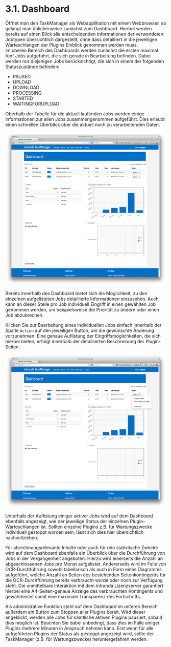 # 3.1. Dashboard

Öffnet man den TaskManager als Webapplikation mit einem Webbrowser, so gelangt man üblicherweise zunächst zum Dashboard. Hierbei werden bereits auf einen Blick alle entscheidenden Informationen der verwendeten Jobtypen übersichtlich dargestellt, ohne dass detailliert in die jeweiligen Warteschlangen der Plugins Einblick genommen werden muss.  
Im oberen Bereich des Dashboards werden zunächst die ersten maximal fünf Jobs aufgeführt, die sich gerade in Bearbeitung befinden. Dabei werden nur diejenigen Jobs berücksichtigt, die sich in einem der folgenden Statuszustände befinden:

* PAUSED
* UPLOAD
* DOWNLOAD
* PROCESSING
* STARTED
* WAITINGFORUPLOAD

Oberhalb der Tabelle für die aktuell laufenden Jobs werden einige Informationen zur allen Jobs zusammengenommen aufgeführt. Dies erlaubt einen schnellen Überblick über die aktuell noch zu verarbeitenden Daten.

![](../.gitbook/assets/itm01.png)

Bereits innerhalb des Dashboard bietet sich die Möglichkeit, zu den einzelnen aufgelisteten Jobs detaillierte Informationen einzusehen. Auch kann an dieser Stelle pro Job individuell Eingriff in einen gewählten Job genommen werden, um beispielsweise die Priorität zu ändern oder einen Job abzubrechen.

Klicken Sie zur Bearbeitung eines individuellen Jobs einfach innerhalb der Spalte `Action` auf den jeweiligen Button, um die gewünschte Änderung vorzunehmen. Eine genaue Auflistung der Eingriffsmöglichkeiten, die sich hierbei bieten, erfolgt innerhalb der detaillierten Beschreibung der Plugin-Seiten.

![](../.gitbook/assets/itm02.png)

Unterhalb der Auflistung einiger aktiver Jobs wird auf dem Dashboard ebenfalls angezeigt, wie der jeweilige Status der einzelnen Plugin-Warteschlangen ist. Sollten einzelne Plugins z.B. für Wartungszwecke individuell gestoppt worden sein, lässt sich dies hier übersichtlich nachvollziehen.

Für abrechnungsrelevante Inhalte oder auch für rein statistische Zwecke wird auf dem Dashboard ebenfalls ein Überblick über die Durchführung von Jobs in der Vergangenheit angeboten. Hierzu wird einerseits die Anzahl an abgeschlossenen Jobs pro Monat aufgelistet. Andererseits wird im Falle von OCR-Durchführung sowohl tabellarisch als auch in Form eines Diagramms aufgeführt, welche Anzahl an Seiten des bestehenden Seitenkontingents für die OCR-Durchführung bereits verbraucht wurde oder noch zur Verfügung steht. Die unmittelbare Interaktion mit dem intranda Lizenzserver garantiert hierbei eine A4-Seiten-genaue Anzeige des verbrauchten Kontingents und gewährleistet somit eine maximale Transparenz des Fortschritts.

Als administrative Funktion steht auf dem Dashboard im unteren Bereich außerdem ein Button zum Stoppen aller Plugins bereit. Wird dieser angeklickt, werden alle Jobs für sämtliche aktiven Plugins pausiert, sobald dies möglich ist. Beachten Sie dabei unbedingt, dass dies im Falle einiger Plugins mehrere Minuten in Anspruch nehmen kann. Erst wenn für alle aufgeführten Plugins der Status als gestoppt angezeigt wird, sollte der TaskManager \(z.B. für Wartungszwecke\) heruntergefahren werden.

